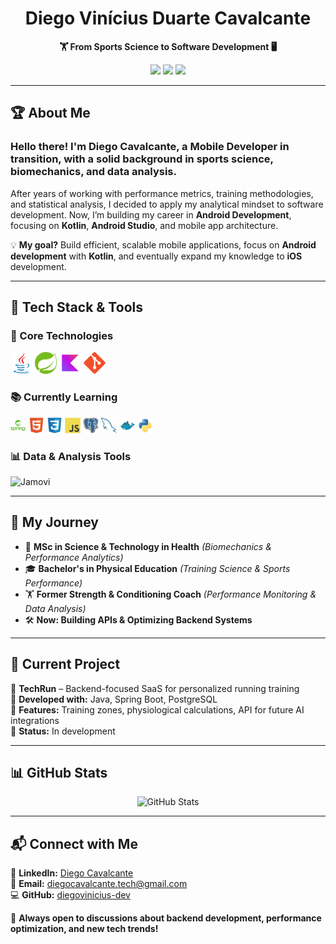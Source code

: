 <h1 align="center">Diego Vinícius Duarte Cavalcante</h1>

<p align="center">
  <strong>🏋️ From Sports Science to Software Development 🖥️</strong>
</p>

<p align="center">
  <a href="https://github.com/diegovinicius-dev"><img src="https://img.shields.io/github/followers/diegovinicius-dev?label=GitHub&style=social"></a>
  <a href="https://www.linkedin.com/in/diego-cavalcante-tech/"><img src="https://img.shields.io/badge/LinkedIn-diego--cavalcante--tech-blue?style=flat&logo=linkedin"></a>
  <a href="mailto:diegocavalcante.tech@gmail.com"><img src="https://img.shields.io/badge/Email-diegocavalcante.tech%40gmail.com-red?style=flat&logo=gmail"></a>
</p>

---

## 🏆 About Me 

### Hello there! I'm Diego Cavalcante, a Mobile Developer in transition, with a solid background in sports science, biomechanics, and data analysis.

After years of working with performance metrics, training methodologies, and statistical analysis, I decided to apply my analytical mindset to software development. Now, I’m building my career in **Android Development**, focusing on **Kotlin**, **Android Studio**, and mobile app architecture.

💡 **My goal?** Build efficient, scalable mobile applications, focus on **Android development** with **Kotlin**, and eventually expand my knowledge to **iOS** development.

---

## 🔧 Tech Stack & Tools 

### **🌟 Core Technologies**

<p align="left">
  <img src="https://raw.githubusercontent.com/devicons/devicon/master/icons/java/java-original.svg" alt="Java" width="35" height="35"/>
  <img src="https://raw.githubusercontent.com/devicons/devicon/master/icons/spring/spring-original.svg" alt="Spring Boot" width="35" height="35"/>
  <img src="https://raw.githubusercontent.com/devicons/devicon/master/icons/kotlin/kotlin-original.svg" alt="Kotlin" width="35" height="35"/>
  <img src="https://raw.githubusercontent.com/devicons/devicon/master/icons/git/git-original.svg" alt="Git" width="35" height="35"/>
</p>

### **📚 Currently Learning**

<p align="left">
  <img src="https://raw.githubusercontent.com/devicons/devicon/master/icons/spring/spring-original-wordmark.svg" alt="Spring Security" width="25" height="25"/>
  <img src="https://raw.githubusercontent.com/devicons/devicon/master/icons/html5/html5-original.svg" alt="HTML5" width="25" height="25"/>
  <img src="https://raw.githubusercontent.com/devicons/devicon/master/icons/css3/css3-original.svg" alt="CSS3" width="25" height="25"/>
  <img src="https://raw.githubusercontent.com/devicons/devicon/master/icons/javascript/javascript-original.svg" alt="JavaScript" width="25" height="25"/>
  <img src="https://raw.githubusercontent.com/devicons/devicon/master/icons/postgresql/postgresql-original.svg" alt="PostgreSQL" width="25" height="25"/>
  <img src="https://raw.githubusercontent.com/devicons/devicon/master/icons/mysql/mysql-original.svg" alt="MySQL" width="25" height="25"/>
  <img src="https://raw.githubusercontent.com/devicons/devicon/master/icons/docker/docker-original.svg" alt="Docker" width="25" height="25"/>
  <img src="https://raw.githubusercontent.com/devicons/devicon/master/icons/python/python-original.svg" alt="Python" width="25" height="25"/>
</p>

### **📊 Data & Analysis Tools**

<p align="left">
  <img src="https://img.shields.io/badge/Jamovi-004C8F?style=for-the-badge&logo=jamovi&logoColor=white" alt="Jamovi" width="25" height="25"/>
</p>

---

## 🎯 My Journey 

- 🏅 **MSc in Science & Technology in Health** *(Biomechanics & Performance Analytics)*
- 🎓 **Bachelor's in Physical Education** *(Training Science & Sports Performance)*
- 🏋️ **Former Strength & Conditioning Coach** *(Performance Monitoring & Data Analysis)*
- 🛠️ **Now: Building APIs & Optimizing Backend Systems**

---

## 📌 Current Project 

🚀 **TechRun** – Backend-focused SaaS for personalized running training  
🔹 **Developed with:** Java, Spring Boot, PostgreSQL  
🔹 **Features:** Training zones, physiological calculations, API for future AI integrations  
🔹 **Status:** In development  

---

## 📊 GitHub Stats 

<p align="center">
  <img src="https://github-readme-stats.vercel.app/api?username=diegovinicius-dev&show_icons=true&theme=synthwave" alt="GitHub Stats" height="150px">
</p>

---

## 📬 Connect with Me 

💼 **LinkedIn:** [Diego Cavalcante](https://www.linkedin.com/in/diego-cavalcante-tech/)  
📧 **Email:** [diegocavalcante.tech@gmail.com](mailto:diegocavalcante.tech@gmail.com)  
💻 **GitHub:** [diegovinicius-dev](https://github.com/diegovinicius-dev)  

🚀 **Always open to discussions about backend development, performance optimization, and new tech trends!**



<!---
diegovinicius-dev/diegovinicius-dev is a ✨ special ✨ repository because its `README.md` (this file) appears on your GitHub profile.
You can click the Preview link to take a look at your changes.
--->
